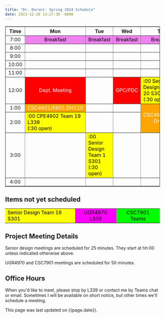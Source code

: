 ```yaml
---
title: "Dr. Durant: Spring 2024 Schedule"
date: 2023-12-20 13:27:30 -0600
---
```


<style type="text/css">
td         { text-align: center;                        }
td.am      { background-color: red;     color: white;   }
td.cpe4902 { background-color: yellow;  color: black; text-align: left; }
td.csc4601 { background-color: orange;  color: white;   }
td.ugr4970 { background-color: magenta; color: black;   }
td.csc7901 { background-color: lime;    color: black;   }
td.lunch   { background-color: violet;  color: black;   }
</style>

<div align="center">
<table border>
<tr><th>Time</th>   <th>Mon</th>                                                        <th>Tue</th>                                                            <th>Wed</th>                        <th>Thu</th>                                                            <th>Fri</th>                                        </tr>
<tr><td>7:00</td>   <td class="lunch">Breakfast</td>                                    <td class="lunch">Breakfast</td>                                        <td class="lunch">Breakfast</td>    <td class="lunch">Breakfast</td>                                        <td class="lunch">Breakfast</td>                    </tr>
<tr><td>8:00</td>   <td>&nbsp;</td>                                                     <td>&nbsp;</td>                                                         <td>&nbsp;</td>                     <td>&nbsp;</td>                                                         <td>&nbsp;</td>                                     </tr>
<tr><td>9:00</td>   <td>&nbsp;</td>                                                     <td>&nbsp;</td>                                                         <td>&nbsp;</td>                     <td>&nbsp;</td>                                                         <td>&nbsp;</td>                                     </tr>
<tr><td>10:00</td>  <td>&nbsp;</td>                                                     <td>&nbsp;</td>                                                         <td>&nbsp;</td>                     <td>&nbsp;</td>                                                         <td>&nbsp;</td>                                     </tr>
<tr><td>11:00</td>  <td>&nbsp;</td>                                                     <td>&nbsp;</td>                                                         <td>&nbsp;</td>                     <td>&nbsp;</td>                                                         <td>&nbsp;</td>                                     </tr>
<tr><td>12:00</td>  <td class="am">Dept. Meeting</td>                                   <td>&nbsp;</td>                                                         <td class="am">GPC/PDC</td>         <td class="cpe4902">:00 Senior Design Team 20 S301<br/>(:30 open)</td>  <td>&nbsp;</td>                                     </tr>
<tr><td>1:00</td>   <td class="csc4601">CSC4601/5601&nbsp;DH110</td>                    <td>&nbsp;</td>                                                         <td>&nbsp;</td>                     <td rowspan="2" class="csc4601">CSC4601/5601<br/>DH110</td>             <td class="csc4601">CSC4601/5601&nbsp;DH110</td>    </tr>
<tr><td>2:00</td>   <td class="cpe4902">:00 CPE4902 Team 19 L339<br/>(:30 open)</td>    <td>&nbsp;</td>                                                         <td>&nbsp;</td>                                                                                             <td>&nbsp;</td>                                     </tr>
<tr><td>3:00</td>   <td>&nbsp;</td>                                                     <td class="cpe4902">:00 Senior Design Team 1 S301<br/>(:30 open)</td>   <td>&nbsp;</td>                     <td>&nbsp;</td>                                                         <td>&nbsp;</td>                                     </tr>
<tr><td>4:00</td>   <td>&nbsp;</td>                                                     <td>&nbsp;</td>                                                         <td>&nbsp;</td>                     <td>&nbsp;</td>                                                         <td>&nbsp;</td>                                     </tr>
</table>
</div>

## Items not yet scheduled
<table><tr>
<td class="cpe4902">Senior Design Team 16 S301</td>
<td class="ugr4970">UGR4970 L339</td>
<td class="csc7901">CSC7901 Teams</td>
</tr></table>

## Project Meeting Details
Senior design meetings are scheduled for 25 minutes. They start at hh:00 unless indicated otherwise above.

UGR4970 and CSC7901 meetings are scheduled for 50 minutes.

## Office Hours
When you'd like to meet, please stop by L339 or contact me by Teams chat or email. Sometimes I will be available on short notice, but other times we'll schedule a meeting.

This page was last updated on {{page.date}}.
